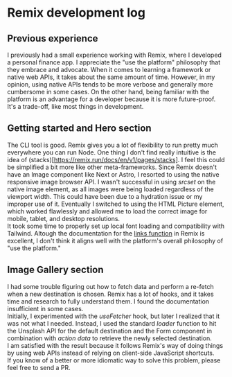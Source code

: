 # Remix development log

## Previous experience

I previously had a small experience working with Remix, where I developed a personal finance app. I appreciate the "use the platform" philosophy that they embrace and advocate. When it comes to learning a framework or native web APIs, it takes about the same amount of time. However, in my opinion, using native APIs tends to be more verbose and generally more cumbersome in some cases. On the other hand, being familiar with the platform is an advantage for a developer because it is more future-proof. It's a trade-off, like most things in development.

## Getting started and Hero section

The CLI tool is good. Remix gives you a lot of flexibility to run pretty much everywhere you can run Node. One thing I don't find really intuitive is the idea of (stacks)[https://remix.run/docs/en/v1/pages/stacks]. I feel this could be simplified a bit more like other meta-frameworks.
Since Remix doesn't have an Image component like Next or Astro, I resorted to using the native responsive image browser API. I wasn't successful in using _srcset_ on the native image element, as all images were being loaded regardless of the viewport width. This could have been due to a hydration issue or my improper use of it. Eventually I switched to using the HTML Picture element, which worked flawlessly and allowed me to load the correct image for mobile, tablet, and desktop resolutions.<br>
It took some time to properly set up local font loading and compatibility with Tailwind. Altough the documentation for the [links function](https://remix.run/docs/en/v1/route/links) in Remix is excellent, I don't think it aligns well with the platform's overall philosophy of "use the platform."

## Image Gallery section

I had some trouble figuring out how to fetch data and perform a re-fetch when a new destination is chosen. Remix has a lot of hooks, and it takes time and research to fully understand them. I found the documentation insufficient in some cases. <br/>
Initially, I experimented with the _useFetcher_ hook, but later I realized that it was not what I needed. Instead, I used the standard _loader_ function to hit the Unsplash API for the default destination and the Form component in combination with _action data_ to retrieve the newly selected destination. <br />
I am satisfied with the result because it follows Remix's way of doing things by using web APIs instead of relying on client-side JavaScript shortcuts. <br />
If you know of a better or more idiomatic way to solve this problem, please feel free to send a PR.
